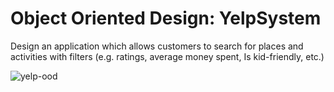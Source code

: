 # Object Oriented Design: YelpSystem

Design an application which allows customers to search for places and activities with filters (e.g. ratings, average money spent, Is kid-friendly, etc.)

![yelp-ood](https://user-images.githubusercontent.com/23665164/95606478-3d0d4880-0a0f-11eb-9805-bea88286603a.png)
